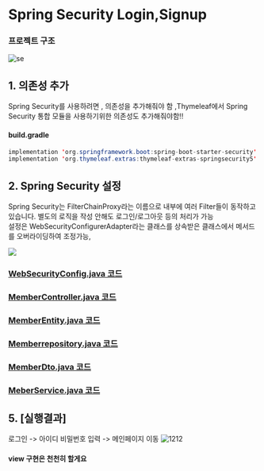 # Spring Security Login,Signup

### 프로젝트 구조
![se](https://user-images.githubusercontent.com/65895403/103454952-0e5fef00-4d2c-11eb-9b97-ba44a774c717.PNG)


## 1. 의존성 추가
Spring Security를 사용하려면 , 의존성을 추가해줘야 함 ,Thymeleaf에서 Spring Security 통합 모듈을 사용하기위한 의존성도 추가해줘야함!!
#### build.gradle
``` java
implementation 'org.springframework.boot:spring-boot-starter-security'
implementation 'org.thymeleaf.extras:thymeleaf-extras-springsecurity5'
```
## 2. Spring Security 설정

Spring Security는 FilterChainProxy라는 이름으로 내부에 여러 Filter들이 동작하고 있습니다. 별도의 로직을 작성 안해도 로그인/로그아웃 등의 처리가 가능  
설정은 WebSecurityConfigurerAdapter라는 클래스를 상속받은 클래스에서 메서드를 오버라이딩하여 조정가능,

<img src="https://godekdls.github.io/images/springsecurity/securityfilterchain.png">

### <a href="https://github.com/jhj960918/Luxury_Shopping/blob/master/src/main/java/com/jin/ecommerce/config/WebSecurityConfig.java">WebSecurityConfig.java 코드</a>

### <a href="https://github.com/jhj960918/Luxury_Shopping/blob/master/src/main/java/com/jin/ecommerce/Controller/MemberController.java">MemberController.java 코드</a>

### <a href="https://github.com/jhj960918/Luxury_Shopping/blob/master/src/main/java/com/jin/ecommerce/domain/entity/MemberEntity.java">MemberEntity.java 코드</a>

### <a href="https://github.com/jhj960918/Luxury_Shopping/blob/master/src/main/java/com/jin/ecommerce/domain/repository/MemberRepository.java">Memberrepository.java 코드</a>

### <a href="https://github.com/jhj960918/Luxury_Shopping/blob/master/src/main/java/com/jin/ecommerce/dto/MemberDto.java">MemberDto.java 코드</a>

### <a href="https://github.com/jhj960918/Luxury_Shopping/blob/master/src/main/java/com/jin/ecommerce/service/MemberService.java">MeberService.java 코드</a>



## 5. [실행결과]

로그인 -> 아이디 비밀번호 입력 -> 메인페이지 이동
![1212](https://user-images.githubusercontent.com/65895403/103455405-305b7080-4d30-11eb-8a7a-ed312e122a2e.PNG)

#### view 구현은 천천히 할게요
